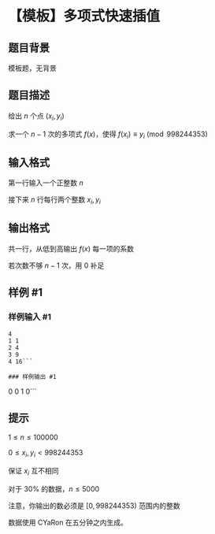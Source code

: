 # 【模板】多项式快速插值

## 题目背景

模板题，无背景

## 题目描述

给出 $n$ 个点 $(x_i, y_i)$

求一个 $n-1$ 次的多项式 $f(x)$，使得 $f(x_i)\equiv y_i\pmod{998244353}$

## 输入格式

第一行输入一个正整数 $n$

接下来 $n$ 行每行两个整数 $x_i, y_i$

## 输出格式

共一行，从低到高输出 $f(x)$ 每一项的系数

若次数不够 $n-1$ 次，用 $0$ 补足

## 样例 #1

### 样例输入 #1
```
4
1 1
2 4
3 9
4 16```

### 样例输出 #1

```
0 0 1 0```

## 提示

$1 \leqslant n \leqslant 100000$

$0 \leqslant x_i, y_i \lt 998244353$

保证 $x_i$ 互不相同

对于 $30\%$ 的数据，$n \leqslant 5000$

注意，你输出的数必须是 $[0, 998244353)$ 范围内的整数

数据使用 CYaRon 在五分钟之内生成。
